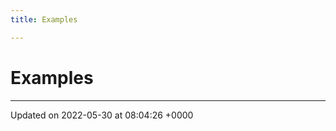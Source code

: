 ```yaml
---
title: Examples

---
```


# Examples







-------------------------------

Updated on 2022-05-30 at 08:04:26 +0000
